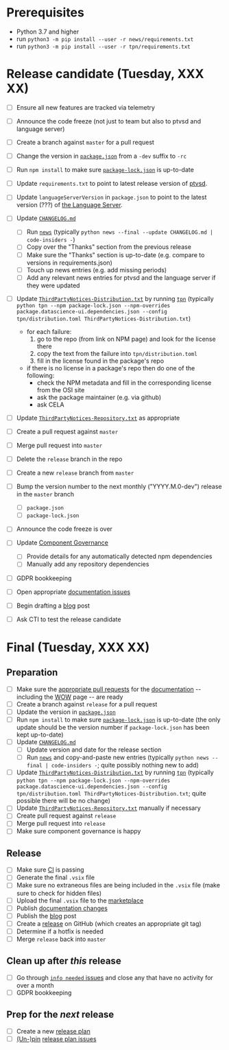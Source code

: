 # Prerequisites

* Python 3.7 and higher
* run `python3 -m pip install --user -r news/requirements.txt`
* run `python3 -m pip install --user -r tpn/requirements.txt`


# Release candidate (Tuesday, XXX XX)

- [ ] Ensure all new features are tracked via telemetry
- [ ] Announce the code freeze (not just to team but also to ptvsd and language server)
- [ ] Create a branch against `master` for a pull request
- [ ] Change the version in [`package.json`](https://github.com/Microsoft/vscode-python/blob/master/package.json) from a `-dev` suffix to `-rc`
- [ ] Run `npm install` to make sure [`package-lock.json`](https://github.com/Microsoft/vscode-python/blob/master/package.json) is up-to-date
- [ ] Update `requirements.txt` to point to latest release version of [ptvsd](https://github.com/microsoft/ptvsd).
- [ ] Update `languageServerVersion` in `package.json` to point to the latest version (???) of [the Language Server](https://github.com/Microsoft/python-language-server).
- [ ] Update [`CHANGELOG.md`](https://github.com/Microsoft/vscode-python/blob/master/CHANGELOG.md)
   - [ ] Run [`news`](https://github.com/Microsoft/vscode-python/tree/master/news) (typically `python news --final --update CHANGELOG.md | code-insiders -`)
   - [ ] Copy over the "Thanks" section from the previous release
   - [ ] Make sure the "Thanks" section is up-to-date (e.g. compare to versions in requirements.json)
   - [ ] Touch up news entries (e.g. add missing periods)
   - [ ] Add any relevant news entries for ptvsd and the language server if they were updated
- [ ] Update [`ThirdPartyNotices-Distribution.txt`](https://github.com/Microsoft/vscode-python/blob/master/ThirdPartyNotices-Distribution.txt) by running [`tpn`](https://github.com/Microsoft/vscode-python/tree/master/tpn) (typically `python tpn --npm package-lock.json --npm-overrides package.datascience-ui.dependencies.json --config tpn/distribution.toml ThirdPartyNotices-Distribution.txt`)
   * for each failure:
      1. go to the repo (from link on NPM page) and look for the license there
      1. copy the text from the failure into `tpn/distribution.toml`
      1. fill in the license found in the package's repo
   * if there is no license in a package's repo then do one of the following:
      + check the NPM metadata and fill in the corresponding license from the OSI site
      + ask the package maintainer (e.g. via github)
      + ask CELA
- [ ] Update [`ThirdPartyNotices-Repository.txt`](https://github.com/Microsoft/vscode-python/blob/master/ThirdPartyNotices-Repository.txt) as appropriate
- [ ] Create a pull request against `master`
- [ ] Merge pull request into `master`
- [ ] Delete the `release` branch in the repo
- [ ] Create a new `release` branch from `master`
- [ ] Bump the version number to the next monthly ("YYYY.M.0-dev") release in the `master` branch
  - [ ] `package.json`
  - [ ] `package-lock.json`
- [ ] Announce the code freeze is over
- [ ] Update [Component Governance](https://dev.azure.com/ms/vscode-python/)
  - [ ] Provide details for any automatically detected npm dependencies
  - [ ] Manually add any repository dependencies
- [ ] GDPR bookkeeping
- [ ] Open appropriate [documentation issues](https://github.com/microsoft/vscode-docs/issues?q=is%3Aissue+is%3Aopen+label%3Apython)
- [ ] Begin drafting a [blog](http://aka.ms/pythonblog) post
- [ ] Ask CTI to test the release candidate


# Final (Tuesday, XXX XX)

## Preparation

- [ ] Make sure the [appropriate pull requests](https://github.com/microsoft/vscode-docs/pulls) for the [documentation](https://code.visualstudio.com/docs/python/python-tutorial) -- including the [WOW](https://code.visualstudio.com/docs/languages/python) page -- are ready
- [ ] Create a branch against `release` for a pull request
- [ ] Update the version in [`package.json`](https://github.com/Microsoft/vscode-python/blob/master/package.json)
- [ ] Run `npm install` to make sure [`package-lock.json`](https://github.com/Microsoft/vscode-python/blob/master/package.json) is up-to-date (the only update should be the version number if `package-lock.json` has been kept up-to-date)
- [ ] Update [`CHANGELOG.md`](https://github.com/Microsoft/vscode-python/blob/master/CHANGELOG.md)
   - [ ] Update version and date for the release section
   - [ ] Run [`news`](https://github.com/Microsoft/vscode-python/tree/master/news) and copy-and-paste new entries (typically `python news --final | code-insiders -`; quite possibly nothing new to add)
- [ ] Update [`ThirdPartyNotices-Distribution.txt`](https://github.com/Microsoft/vscode-python/blob/master/ThirdPartyNotices-Distribution.txt) by running [`tpn`](https://github.com/Microsoft/vscode-python/tree/master/tpn) (typically `python tpn --npm package-lock.json --npm-overrides package.datascience-ui.dependencies.json --config tpn/distribution.toml ThirdPartyNotices-Distribution.txt`; quite possible there will be no change)
- [ ] Update [`ThirdPartyNotices-Repository.txt`](https://github.com/Microsoft/vscode-python/blob/master/ThirdPartyNotices-Repository.txt) manually if necessary
- [ ] Create pull request against `release`
- [ ] Merge pull request into `release`
- [ ] Make sure component governance is happy

## Release

- [ ] Make sure [CI](https://github.com/Microsoft/vscode-python/blob/master/CONTRIBUTING.md) is passing
- [ ] Generate the final `.vsix` file
- [ ] Make sure no extraneous files are being included in the `.vsix` file (make sure to check for hidden files)
- [ ] Upload the final `.vsix` file to the [marketplace](https://marketplace.visualstudio.com/items?itemName=ms-python.python)
- [ ] Publish [documentation changes](https://github.com/Microsoft/vscode-docs/pulls?q=is%3Apr+is%3Aopen+label%3Apython)
- [ ] Publish the [blog](http://aka.ms/pythonblog) post
- [ ] Create a [release](https://github.com/Microsoft/vscode-python/releases) on GitHub (which creates an appropriate git tag)
- [ ] Determine if a hotfix is needed
- [ ] Merge `release` back into `master`

## Clean up after _this_ release
- [ ] Go through [`info needed` issues](https://github.com/Microsoft/vscode-python/issues?utf8=%E2%9C%93&q=is%3Aopen+label%3A%22info+needed%22+sort%3Acreated-asc+-label%3A%22data+science%22) and close any that have no activity for over a month
- [ ] GDPR bookkeeping

## Prep for the _next_ release
- [ ] Create a new [release plan](https://github.com/Microsoft/vscode-python/edit/master/.github/release_plan.md)
- [ ] [(Un-)pin](https://help.github.com/en/articles/pinning-an-issue-to-your-repository) [release plan issues](https://github.com/Microsoft/vscode-python/labels/release%20plan)
